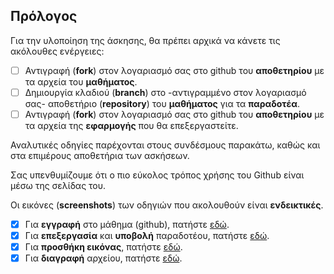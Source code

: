 ## Πρόλογος
Για την υλοποίηση της άσκησης, θα πρέπει αρχικά να κάνετε τις ακόλουθες ενέργειες: 
- [ ] Αντιγραφή (**fork**) στον λογαριασμό σας στο github του **αποθετηρίου** με τα αρχεία του **μαθήματος**.
- [ ] Δημιουργία κλαδιού (**branch**) στο -αντιγραμμένο στον λογαριασμό σας- αποθετήριο (**repository**) του **μαθήματος** για τα **παραδοτέα**.
- [ ] Αντιγραφή (**fork**) στον λογαριασμό σας στο github του **αποθετηρίου** με τα αρχεία της **εφαρμογής** που θα επεξεργαστείτε.

Αναλυτικές οδηγίες παρέχονται στους συνδέσμους παρακάτω, καθώς και στα επιμέρους αποθετήρια των ασκήσεων.

Σας υπενθυμίζουμε ότι ο πιο εύκολος τρόπος χρήσης του Github είναι μέσω της σελίδας του.

Οι εικόνες (**screenshots**) των οδηγιών που ακολουθούν είναι **ενδεικτικές**.

- [x] Για **εγγραφή** στο μάθημα (github), πατήστε [εδώ](https://github.com/courses-ionio/register/blob/master/registration.md).
- [x] Για **επεξεργασία** και **υποβολή** παραδοτέου, πατήστε [εδώ](https://github.com/courses-ionio/register/blob/master/productsubmit.md).
- [x] Για **προσθήκη εικόνας**, πατήστε [εδώ](https://github.com/courses-ionio/register/blob/master/insertimage.md).
- [x] Για **διαγραφή** αρχείου, πατήστε [εδώ](https://github.com/courses-ionio/register/blob/master/delete.md).
